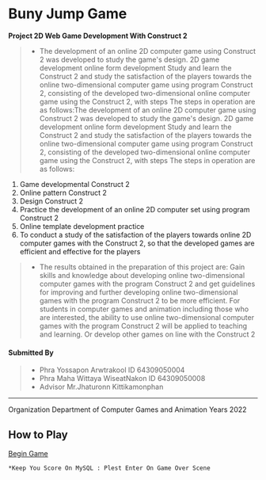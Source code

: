 # Buny Jump Game
__Project 2D Web Game Development With Construct 2__
>* The development of an online 2D computer game using Construct 2 was developed to study the game's design. 2D game development online form development Study and learn the Construct 2 and study the satisfaction of the players towards the online two-dimensional computer game using program Construct 2, consisting of the developed two-dimensional online computer game using the Construct 2, with steps The steps in operation are as follows:The development of an online 2D computer game using Construct 2 was developed to study the game's design. 2D game development online form development Study and learn the Construct 2 and study the satisfaction of the players towards the online two-dimensional computer game using program Construct 2, consisting of the developed two-dimensional online computer game using the Construct 2, with steps The steps in operation are as follows:
1. Game developmental Construct 2
2. Online pattern Construct 2
3. Design Construct 2
4. Practice the development of an online 2D computer set using program Construct 2
5. Online template development practice
6. To conduct a study of the satisfaction of the players towards online 2D computer games with the Construct 2, so that the developed games are efficient and effective for the players
>* The results obtained in the preparation of this project are: Gain skills and knowledge about developing online two-dimensional computer games with the program Construct 2 and get guidelines for improving and further developing online two-dimensional games with the program Construct 2 to be more efficient. For students in computer games and animation including those who are interested, the ability to use online two-dimensional computer games with the program Construct 2 will be applied to teaching and learning. Or develop other games on line with the Construct 2
#### Submitted By 
>* Phra Yossapon Arwtrakool ID 64309050004
>* Phra Maha Wittaya WiseatNakon ID 64309050008
>* Advisor Mr.Jhaturonn Kittikamonphan
***
 Organization Department of Computer Games and Animation
 Years 2022
## How to Play
[Begin Game](https://ninragar.github.io/Bunyjump/)
```bash
*Keep You Score On MySQL : Plest Enter On Game Over Scene
